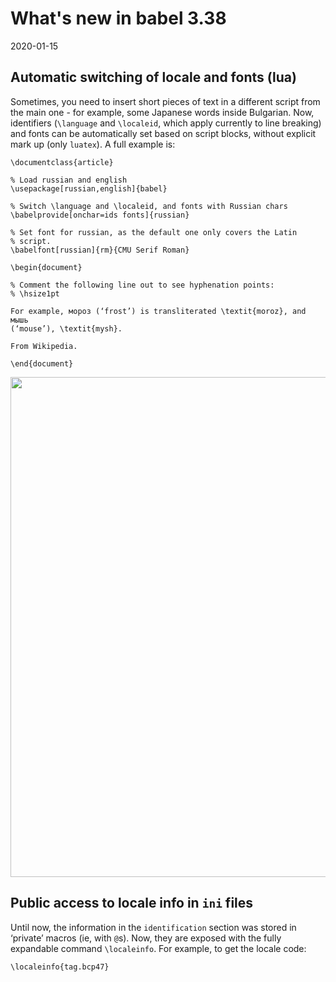 # What's new in babel 3.38

2020-01-15

## Automatic switching of locale and fonts (lua)

Sometimes, you need to insert short pieces of text in a different
script from the main one - for example, some Japanese words inside
Bulgarian. Now, identifiers (`\language` and `\localeid`, which apply
currently to line breaking) and fonts can be automatically set based on
script blocks, without explicit mark up (only `luatex`). A full example
is:

```
\documentclass{article}

% Load russian and english
\usepackage[russian,english]{babel}

% Switch \language and \localeid, and fonts with Russian chars
\babelprovide[onchar=ids fonts]{russian}

% Set font for russian, as the default one only covers the Latin
% script.
\babelfont[russian]{rm}{CMU Serif Roman}

\begin{document}

% Comment the following line out to see hyphenation points:
% \hsize1pt

For example, мороз (‘frost’) is transliterated \textit{moroz}, and мышь
(‘mouse’), \textit{mysh}.

From Wikipedia.

\end{document}
```
<p align="center">
<img src="https://github.com/latex3/babel/blob/master/samples/images/auto-script-russian.jpg?raw=true" width="800">
</p>


## Public access to locale info in `ini` files

Until now, the information in the `identification` section was stored
in ‘private’ macros (ie, with `@`s). Now, they are exposed with the
fully expandable command `\localeinfo`. For example, to get the
locale code:
```
\localeinfo{tag.bcp47}
```